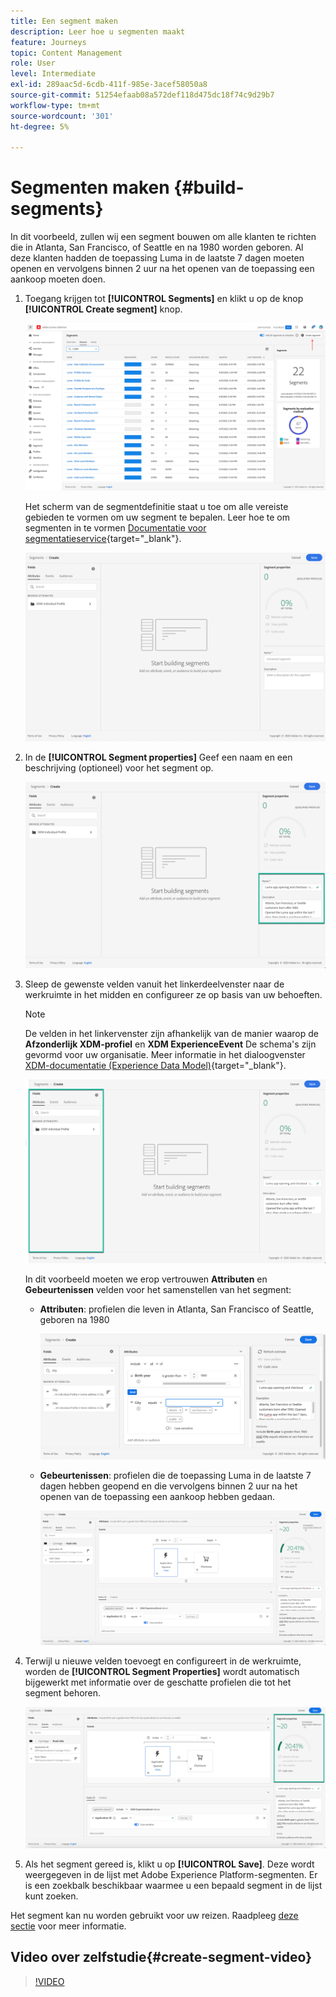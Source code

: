 ```yaml
---
title: Een segment maken
description: Leer hoe u segmenten maakt
feature: Journeys
topic: Content Management
role: User
level: Intermediate
exl-id: 289aac5d-6cdb-411f-985e-3acef58050a8
source-git-commit: 51254efaab08a572def118d475dc18f74c9d29b7
workflow-type: tm+mt
source-wordcount: '301'
ht-degree: 5%

---
```


# Segmenten maken {#build-segments}

In dit voorbeeld, zullen wij een segment bouwen om alle klanten te richten die in Atlanta, San Francisco, of Seattle en na 1980 worden geboren. Al deze klanten hadden de toepassing Luma in de laatste 7 dagen moeten openen en vervolgens binnen 2 uur na het openen van de toepassing een aankoop moeten doen.

1. Toegang krijgen tot **[!UICONTROL Segments]** en klikt u op de knop **[!UICONTROL Create segment]** knop.

   ![](../assets/create-segment.png)

   Het scherm van de segmentdefinitie staat u toe om alle vereiste gebieden te vormen om uw segment te bepalen. Leer hoe te om segmenten in te vormen [Documentatie voor segmentatieservice](https://experienceleague.adobe.com/docs/experience-platform/segmentation/ui/overview.html){target=&quot;_blank&quot;}.

   ![](../assets/segment-builder.png)

1. In de **[!UICONTROL Segment properties]** Geef een naam en een beschrijving (optioneel) voor het segment op.

   ![](../assets/segment-properties.png)

1. Sleep de gewenste velden vanuit het linkerdeelvenster naar de werkruimte in het midden en configureer ze op basis van uw behoeften.

   >[!NOTE]
   >
   >De velden in het linkervenster zijn afhankelijk van de manier waarop de **Afzonderlijk XDM-profiel** en **XDM ExperienceEvent** De schema&#39;s zijn gevormd voor uw organisatie.  Meer informatie in het dialoogvenster [XDM-documentatie (Experience Data Model)](https://experienceleague.adobe.com/docs/experience-platform/xdm/home.html?lang=nl){target=&quot;_blank&quot;}.

   ![](../assets/drag-fields.png)

   In dit voorbeeld moeten we erop vertrouwen **Attributen** en **Gebeurtenissen** velden voor het samenstellen van het segment:

   * **Attributen**: profielen die leven in Atlanta, San Francisco of Seattle, geboren na 1980

      ![](../assets/add-attributes.png)

   * **Gebeurtenissen**: profielen die de toepassing Luma in de laatste 7 dagen hebben geopend en die vervolgens binnen 2 uur na het openen van de toepassing een aankoop hebben gedaan.

      ![](../assets/add-events.png)

1. Terwijl u nieuwe velden toevoegt en configureert in de werkruimte, worden de **[!UICONTROL Segment Properties]** wordt automatisch bijgewerkt met informatie over de geschatte profielen die tot het segment behoren.

   ![](../assets/segment-estimate.png)

1. Als het segment gereed is, klikt u op **[!UICONTROL Save]**. Deze wordt weergegeven in de lijst met Adobe Experience Platform-segmenten. Er is een zoekbalk beschikbaar waarmee u een bepaald segment in de lijst kunt zoeken.

Het segment kan nu worden gebruikt voor uw reizen. Raadpleeg [deze sectie](../segment/about-segments.md) voor meer informatie.

## Video over zelfstudie{#create-segment-video}

>[!VIDEO](https://video.tv.adobe.com/v/334281?quality=12)
